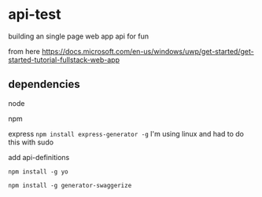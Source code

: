 # api-test
building an single page web app api for fun

from here https://docs.microsoft.com/en-us/windows/uwp/get-started/get-started-tutorial-fullstack-web-app

## dependencies
node

npm

express `npm install express-generator -g` I'm using linux and had to do this with sudo

add api-definitions

`npm install -g yo`

`npm install -g generator-swaggerize`
